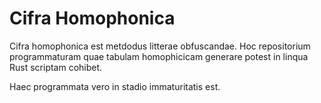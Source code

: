 # Cifra Homophonica

Cifra homophonica est metdodus litterae obfuscandae.
Hoc repositorium programmaturam quae tabulam homophicicam generare potest in linqua Rust scriptam cohibet.

Haec programmata vero in stadio immaturitatis est.

